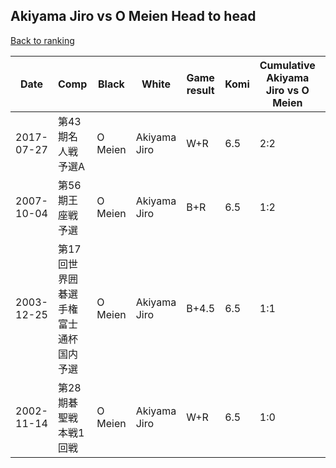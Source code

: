 ## Akiyama Jiro vs O Meien Head to head

[Back to ranking](../../index.md)




| **Date** | **Comp** | **Black** | **White** | **Game result** | **Komi** | **Cumulative Akiyama Jiro vs O Meien** | **Akiyama Jiro streak** | **O Meien streak** | 
| --- | --- | --- | --- | --- | --- | --- | --- | --- |
| 2017-07-27 | 第43期名人戦　予選A | O Meien | Akiyama Jiro | W+R | 6.5 | 2:2 | 1 | 0 | 
| 2007-10-04 | 第56期王座戦予選 | O Meien | Akiyama Jiro | B+R | 6.5 | 1:2 | 0 | 2 | 
| 2003-12-25 | 第17回世界囲碁選手権富士通杯国内予選 | O Meien | Akiyama Jiro | B+4.5 | 6.5 | 1:1 | 0 | 1 | 
| 2002-11-14 | 第28期碁聖戦本戦1回戦 | O Meien | Akiyama Jiro | W+R | 6.5 | 1:0 | 1 | 0 |




